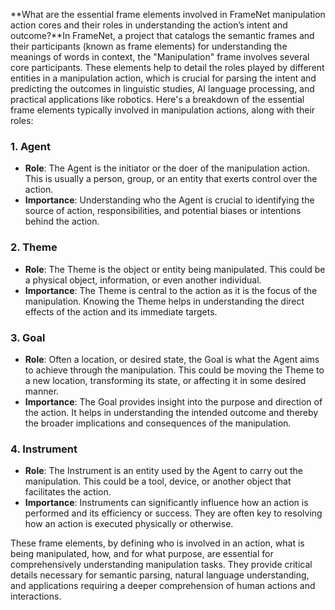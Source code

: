 **What are the essential frame elements involved in FrameNet manipulation action cores and their roles in understanding the action’s intent and outcome?**In FrameNet, a project that catalogs the semantic frames and their participants (known as frame elements) for understanding the meanings of words in context, the "Manipulation" frame involves several core participants. These elements help to detail the roles played by different entities in a manipulation action, which is crucial for parsing the intent and predicting the outcomes in linguistic studies, AI language processing, and practical applications like robotics. Here's a breakdown of the essential frame elements typically involved in manipulation actions, along with their roles:

### 1. **Agent**
   - **Role**: The Agent is the initiator or the doer of the manipulation action. This is usually a person, group, or an entity that exerts control over the action.
   - **Importance**: Understanding who the Agent is crucial to identifying the source of action, responsibilities, and potential biases or intentions behind the action.
   
### 2. **Theme**
   - **Role**: The Theme is the object or entity being manipulated. This could be a physical object, information, or even another individual.
   - **Importance**: The Theme is central to the action as it is the focus of the manipulation. Knowing the Theme helps in understanding the direct effects of the action and its immediate targets.
   
### 3. **Goal**
   - **Role**: Often a location, or desired state, the Goal is what the Agent aims to achieve through the manipulation. This could be moving the Theme to a new location, transforming its state, or affecting it in some desired manner.
   - **Importance**: The Goal provides insight into the purpose and direction of the action. It helps in understanding the intended outcome and thereby the broader implications and consequences of the manipulation.

### 4. **Instrument**
   - **Role**: The Instrument is an entity used by the Agent to carry out the manipulation. This could be a tool, device, or another object that facilitates the action.
   - **Importance**: Instruments can significantly influence how an action is performed and its efficiency or success. They are often key to resolving how an action is executed physically or otherwise.

These frame elements, by defining who is involved in an action, what is being manipulated, how, and for what purpose, are essential for comprehensively understanding manipulation tasks. They provide critical details necessary for semantic parsing, natural language understanding, and applications requiring a deeper comprehension of human actions and interactions.